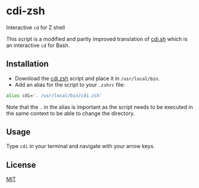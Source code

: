 # cdi-zsh
 Interactive `cd` for Z shell

This script is a modified and partly improved translation of [cdi.sh](https://github.com/antonioolf/cdi) which is an interactive `cd` for Bash.

## Installation

- Download the [cdi.zsh](https://raw.githubusercontent.com/1jss/cdi-zsh/master/cdi.zsh) script and place it in `/usr/local/bin`.
- Add an alias for the script to your `.zshrc` file:
```zsh
alias cdi='. /usr/local/bin/cdi.zsh'
```

Note that the `.` in the alias is important as the script needs to be executed in the same context to be able to change the directory.

## Usage

Type `cdi` in your terminal and navigate with your arrow keys.

## License
[MIT](https://opensource.org/licenses/MIT)
